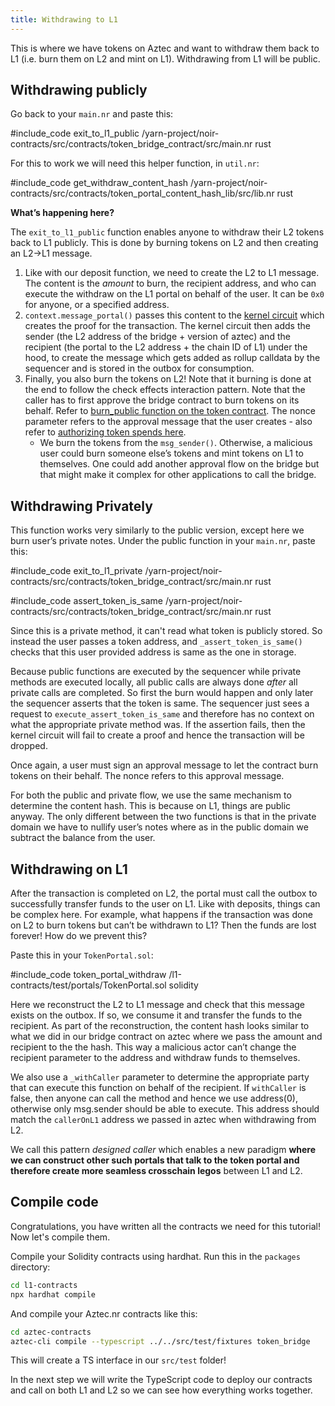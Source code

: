 ```yaml
---
title: Withdrawing to L1
---
```


This is where we have tokens on Aztec and want to withdraw them back to L1 (i.e. burn them on L2 and mint on L1). Withdrawing from L1 will be public.

## Withdrawing publicly

Go back to your `main.nr` and paste this:

#include_code exit_to_l1_public /yarn-project/noir-contracts/src/contracts/token_bridge_contract/src/main.nr rust

For this to work we will need this helper function, in `util.nr`:

#include_code get_withdraw_content_hash /yarn-project/noir-contracts/src/contracts/token_portal_content_hash_lib/src/lib.nr rust

**What’s happening here?**

The `exit_to_l1_public` function enables anyone to withdraw their L2 tokens back to L1 publicly. This is done by burning tokens on L2 and then creating an L2->L1 message.

1. Like with our deposit function, we need to create the L2 to L1 message. The content is the _amount_ to burn, the recipient address, and who can execute the withdraw on the L1 portal on behalf of the user. It can be `0x0` for anyone, or a specified address.
2. `context.message_portal()` passes this content to the [kernel circuit](../../../concepts/advanced/circuits/kernels/public_kernel.md) which creates the proof for the transaction. The kernel circuit then adds the sender (the L2 address of the bridge + version of aztec) and the recipient (the portal to the L2 address + the chain ID of L1) under the hood, to create the message which gets added as rollup calldata by the sequencer and is stored in the outbox for consumption.
3. Finally, you also burn the tokens on L2! Note that it burning is done at the end to follow the check effects interaction pattern. Note that the caller has to first approve the bridge contract to burn tokens on its behalf. Refer to [burn_public function on the token contract](../writing_token_contract.md#burn_public). The nonce parameter refers to the approval message that the user creates - also refer to [authorizing token spends here](../writing_token_contract.md#authorizing-token-spends).
   - We burn the tokens from the `msg_sender()`. Otherwise, a malicious user could burn someone else’s tokens and mint tokens on L1 to themselves. One could add another approval flow on the bridge but that might make it complex for other applications to call the bridge.

## Withdrawing Privately

This function works very similarly to the public version, except here we burn user’s private notes. Under the public function in your `main.nr`, paste this:

#include_code exit_to_l1_private /yarn-project/noir-contracts/src/contracts/token_bridge_contract/src/main.nr rust

#include_code assert_token_is_same /yarn-project/noir-contracts/src/contracts/token_bridge_contract/src/main.nr rust

Since this is a private method, it can't read what token is publicly stored. So instead the user passes a token address, and `_assert_token_is_same()` checks that this user provided address is same as the one in storage.

Because public functions are executed by the sequencer while private methods are executed locally, all public calls are always done _after_ all private calls are completed. So first the burn would happen and only later the sequencer asserts that the token is same. The sequencer just sees a request to `execute_assert_token_is_same` and therefore has no context on what the appropriate private method was. If the assertion fails, then the kernel circuit will fail to create a proof and hence the transaction will be dropped.

Once again, a user must sign an approval message to let the contract burn tokens on their behalf. The nonce refers to this approval message.

For both the public and private flow, we use the same mechanism to determine the content hash. This is because on L1, things are public anyway. The only different between the two functions is that in the private domain we have to nullify user’s notes where as in the public domain we subtract the balance from the user.

## Withdrawing on L1

After the transaction is completed on L2, the portal must call the outbox to successfully transfer funds to the user on L1. Like with deposits, things can be complex here. For example, what happens if the transaction was done on L2 to burn tokens but can’t be withdrawn to L1? Then the funds are lost forever! How do we prevent this?

Paste this in your `TokenPortal.sol`:

#include_code token_portal_withdraw /l1-contracts/test/portals/TokenPortal.sol solidity

Here we reconstruct the L2 to L1 message and check that this message exists on the outbox. If so, we consume it and transfer the funds to the recipient. As part of the reconstruction, the content hash looks similar to what we did in our bridge contract on aztec where we pass the amount and recipient to the the hash. This way a malicious actor can’t change the recipient parameter to the address and withdraw funds to themselves.

We also use a `_withCaller` parameter to determine the appropriate party that can execute this function on behalf of the recipient. If `withCaller` is false, then anyone can call the method and hence we use address(0), otherwise only msg.sender should be able to execute. This address should match the `callerOnL1` address we passed in aztec when withdrawing from L2.

We call this pattern _designed caller_ which enables a new paradigm **where we can construct other such portals that talk to the token portal and therefore create more seamless crosschain legos** between L1 and L2.

## Compile code

Congratulations, you have written all the contracts we need for this tutorial! Now let's compile them.

Compile your Solidity contracts using hardhat. Run this in the `packages` directory:

```bash
cd l1-contracts
npx hardhat compile
```

And compile your Aztec.nr contracts like this:

```bash
cd aztec-contracts
aztec-cli compile --typescript ../../src/test/fixtures token_bridge
```

This will create a TS interface in our `src/test` folder!

In the next step we will write the TypeScript code to deploy our contracts and call on both L1 and L2 so we can see how everything works together.
